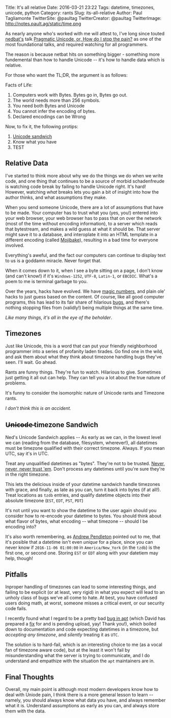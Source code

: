 Title: It's all relative
Date: 2016-03-21 23:22
Tags: datetime, timezones, unicode, python
Category: rants
Slug: its-all-relative
Author: Paul Tagliamonte
TwitterSite: @paultag
TwitterCreator: @paultag
TwitterImage: http://notes.pault.ag/static/time.png

As nearly anyone who's worked with me will attest to, I've long since
touted [nedbat's](http://nedbatchelder.com) talk
[Pragmatic Unicode, or, How do I stop the pain?](http://nedbatchelder.com/text/unipain.html)
as one of the most foundational talks, and required watching for all programmers.

The reason is because netbat hits on something bigger - something more
fundemental than how to handle Unicode -- it's how to handle data which is
relative.

For those who want the TL;DR, the argument is as follows:

Facts of Life:

 1. Computers work with Bytes. Bytes go in, Bytes go out.
 2. The world needs more than 256 symbols.
 3. You need both Bytes and Unicode
 4. You cannot infer the encoding of bytes.
 5. Declared encodings can be Wrong

Now, to fix it, the following protips:

 1. [Unicode sandwich](http://nedbatchelder.com/text/unipain/unipain.html#35)
 2. Know what you have
 3. TEST

Relative Data
-------------

I've started to think more about why we do the things we do when we write
code, and one thing that continues to be a source of morbid schadenfreude
is watching code break by failing to handle Unicode right. It's hard! However,
watching *what* breaks lets you gain a bit of insight into how the author
thinks, and what assumptions they make.

When you send someone Unicode, there are a lot of assumptions that have to be
made. Your computer has to trust what you (yes, you!) entered into your web
browser, your web browser has to pass that on over the network (most of the
time without encoding information), to a server which reads that bytestream,
and makes a wild guess at what it should be. That server might save it to a
database, and interoplate it into an HTML template in a different encoding
(called [Mojibake](https://simple.wikipedia.org/wiki/Mojibake)), resulting
in a bad time for everyone involved.

Everything's aweful, and the fact our computers can continue to display
text to us is a goddamn miracle. Never forget that.

When it comes down to it, when I see a byte sitting on a page, I don't know
(and can't know!) if it's `Windows-1252`, `UTF-8`, `Latin-1`, or `EBCDIC`. What's
a poem to me is terminal garbage to you.

Over the years, hacks have evolved. We have
[magic numbers](https://en.wikipedia.org/wiki/Magic_number_(programming)),
and plain ole' hacks to just guess based on the content. Of course, like
all good computer programs, this has lead to its fair share of hilarious
[bugs](https://bugs.launchpad.net/ubuntu/+source/cupsys/+bug/255161/comments/28),
and there's nothing stopping files from (validly!) being multiple things at the
same time.

*Like many things, it's all in the eye of the beholder*.

Timezones
---------

Just like Unicode, this is a word that can put your friendly neighborhood
programmer into a series of profanity laden tirades. Go find one in the wild,
and ask them about what they think about timezone handling bugs they've seen.
I'll wait. Go ahead.

Rants are funny things. They're fun to watch. Hilarious to give. Sometimes
just getting it all out can help. They can tell you a lot about the true
nature of problems.

It's funny to consider the isomorphic nature of Unicode rants and Timezone
rants.

*I don't think this is an accident.*

U̶n̶i̶c̶o̶d̶e̶ timezone Sandwich
-------------------------

Ned's Unicode Sandwich applies -- As early as we can, in the lowest level
we can (reading from the database, filesystem, wherever!), all datetimes
must be timezone qualified with their correct timezone. Always. If you mean
UTC, say it's in UTC.

Treat any unqualified datetimes as "bytes". They're not to be trusted.
[Never, never, never trust 'em](https://youtu.be/W7wpzKvNhfA?t=3m18s). Don't
process any datetimes until you're sure they're in the right timezone.

This lets the delicious inside of your datetime sandwich handle timezones
with grace, and finally, as late as you can, turn it back into bytes
(if at all!). Treat locations as `tzdb` entries, and qualify datetime
objects into their absolute timezone (`EST`, `EDT`, `PST`, `PDT`)

It's not until you want to show the datetime to the user again should you
consider how to re-encode your datetime to bytes. You should think about
what flavor of bytes, what encoding -- what timezone -- should I be
encoding into?

It's also worth remembering, as [Andrew Pendleton](https://twitter.com/andrewindc)
pointed out to me, that it's posible that a datetime isn't even *unique* for a
place, since you can never know if `2016-11-06 01:00:00` in `America/New_York`
(in the `tzdb`) is the first one, or second one. Storing `EST` or `EDT` along
with your datetiem may help, though!

Pitfalls
--------

Inproper handling of timezones can lead to some interesting things, and failing
to be explicit (or at least, very rigid) in what you expect will lead to an
unholy class of bugs we've all come to hate. At best, you have confused
users doing math, at worst, someone misses a critical event, or our
security code fails.

I recently found what I regard to be a pretty bad
[bug in apt](https://bugs.debian.org/819697) (which David has prepared a
[fix](https://anonscm.debian.org/cgit/apt/apt.git/diff/?id=9febc2b)
for and is pending upload, yay! Thank you!), which boiled down to documentation
and code expecting datetimes in a timezone, but *accepting any timezone*, and
*silently* treating it as `UTC`.

The solution is to hard-fail, which is an interesting choice to me (as a vocal
fan of timezone aware code), but at the least it won't fail by
misunderstanding what the server is trying to communicate, and I do understand
and empathize with the situation the `apt` maintainers are in.

Final Thoughts
--------------

Overall, my main point is although most modern developers know how to deal
with Uniode pain, I think there is a more general lesson to learn -- namely,
you should always know what data you have, and always remember what it is.
Understand assumptions as early as you can, and always store them with the data.
